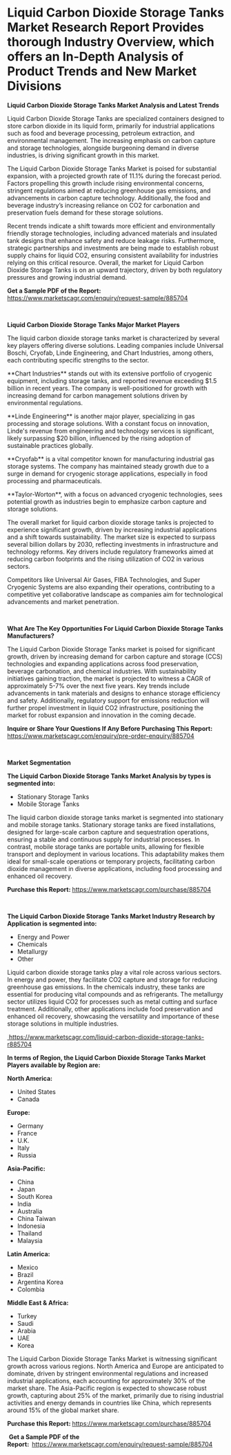 <p><h1>Liquid Carbon Dioxide Storage Tanks Market Research Report Provides thorough Industry Overview, which offers an In-Depth Analysis of Product Trends and New Market Divisions</h1></p><p><strong>Liquid Carbon Dioxide Storage Tanks Market Analysis and Latest Trends</strong></p>
<p><p>Liquid Carbon Dioxide Storage Tanks are specialized containers designed to store carbon dioxide in its liquid form, primarily for industrial applications such as food and beverage processing, petroleum extraction, and environmental management. The increasing emphasis on carbon capture and storage technologies, alongside burgeoning demand in diverse industries, is driving significant growth in this market.</p><p>The Liquid Carbon Dioxide Storage Tanks Market is poised for substantial expansion, with a projected growth rate of 11.1% during the forecast period. Factors propelling this growth include rising environmental concerns, stringent regulations aimed at reducing greenhouse gas emissions, and advancements in carbon capture technology. Additionally, the food and beverage industry’s increasing reliance on CO2 for carbonation and preservation fuels demand for these storage solutions.</p><p>Recent trends indicate a shift towards more efficient and environmentally friendly storage technologies, including advanced materials and insulated tank designs that enhance safety and reduce leakage risks. Furthermore, strategic partnerships and investments are being made to establish robust supply chains for liquid CO2, ensuring consistent availability for industries relying on this critical resource. Overall, the market for Liquid Carbon Dioxide Storage Tanks is on an upward trajectory, driven by both regulatory pressures and growing industrial demand.</p></p>
<p><strong>Get a Sample PDF of the Report:&nbsp;</strong> <a href="https://www.marketscagr.com/enquiry/request-sample/885704?utm_campaign=2461&utm_medium=2&utm_source=Github&utm_content=ia&utm_term=19042025&utm_id=liquid-carbon-dioxide-storage-tanks">https://www.marketscagr.com/enquiry/request-sample/885704</a></p>
<p>&nbsp;</p>
<p><strong>Liquid Carbon Dioxide Storage Tanks Major Market Players</strong></p>
<p><p>The liquid carbon dioxide storage tanks market is characterized by several key players offering diverse solutions. Leading companies include Universal Boschi, Cryofab, Linde Engineering, and Chart Industries, among others, each contributing specific strengths to the sector.</p><p>**Chart Industries** stands out with its extensive portfolio of cryogenic equipment, including storage tanks, and reported revenue exceeding $1.5 billion in recent years. The company is well-positioned for growth with increasing demand for carbon management solutions driven by environmental regulations.</p><p>**Linde Engineering** is another major player, specializing in gas processing and storage solutions. With a constant focus on innovation, Linde's revenue from engineering and technology services is significant, likely surpassing $20 billion, influenced by the rising adoption of sustainable practices globally.</p><p>**Cryofab** is a vital competitor known for manufacturing industrial gas storage systems. The company has maintained steady growth due to a surge in demand for cryogenic storage applications, especially in food processing and pharmaceuticals.</p><p>**Taylor-Worton**, with a focus on advanced cryogenic technologies, sees potential growth as industries begin to emphasize carbon capture and storage solutions.</p><p>The overall market for liquid carbon dioxide storage tanks is projected to experience significant growth, driven by increasing industrial applications and a shift towards sustainability. The market size is expected to surpass several billion dollars by 2030, reflecting investments in infrastructure and technology reforms. Key drivers include regulatory frameworks aimed at reducing carbon footprints and the rising utilization of CO2 in various sectors.</p><p>Competitors like Universal Air Gases, FIBA Technologies, and Super Cryogenic Systems are also expanding their operations, contributing to a competitive yet collaborative landscape as companies aim for technological advancements and market penetration.</p></p>
<p>&nbsp;</p>
<p><strong>What Are The Key Opportunities For Liquid Carbon Dioxide Storage Tanks Manufacturers?</strong></p>
<p><p>The Liquid Carbon Dioxide Storage Tanks market is poised for significant growth, driven by increasing demand for carbon capture and storage (CCS) technologies and expanding applications across food preservation, beverage carbonation, and chemical industries. With sustainability initiatives gaining traction, the market is projected to witness a CAGR of approximately 5-7% over the next five years. Key trends include advancements in tank materials and designs to enhance storage efficiency and safety. Additionally, regulatory support for emissions reduction will further propel investment in liquid CO2 infrastructure, positioning the market for robust expansion and innovation in the coming decade.</p></p>
<p><strong>Inquire or Share Your Questions If Any Before Purchasing This Report:</strong> <a href="https://www.marketscagr.com/enquiry/pre-order-enquiry/885704?utm_campaign=2461&utm_medium=2&utm_source=Github&utm_content=ia&utm_term=19042025&utm_id=liquid-carbon-dioxide-storage-tanks">https://www.marketscagr.com/enquiry/pre-order-enquiry/885704</a></p>
<p>&nbsp;</p>
<p><strong>Market Segmentation</strong></p>
<p><strong>The Liquid Carbon Dioxide Storage Tanks Market Analysis by types is segmented into:</strong></p>
<p><ul><li>Stationary Storage Tanks</li><li>Mobile Storage Tanks</li></ul></p>
<p><p>The liquid carbon dioxide storage tanks market is segmented into stationary and mobile storage tanks. Stationary storage tanks are fixed installations, designed for large-scale carbon capture and sequestration operations, ensuring a stable and continuous supply for industrial processes. In contrast, mobile storage tanks are portable units, allowing for flexible transport and deployment in various locations. This adaptability makes them ideal for small-scale operations or temporary projects, facilitating carbon dioxide management in diverse applications, including food processing and enhanced oil recovery.</p></p>
<p><strong>Purchase this Report:&nbsp;</strong><a href="https://www.marketscagr.com/purchase/885704?utm_campaign=2461&utm_medium=2&utm_source=Github&utm_content=ia&utm_term=19042025&utm_id=liquid-carbon-dioxide-storage-tanks">https://www.marketscagr.com/purchase/885704</a></p>
<p>&nbsp;</p>
<p><strong>The Liquid Carbon Dioxide Storage Tanks Market Industry Research by Application is segmented into:</strong></p>
<p><ul><li>Energy and Power</li><li>Chemicals</li><li>Metallurgy</li><li>Other</li></ul></p>
<p><p>Liquid carbon dioxide storage tanks play a vital role across various sectors. In energy and power, they facilitate CO2 capture and storage for reducing greenhouse gas emissions. In the chemicals industry, these tanks are essential for producing vital compounds and as refrigerants. The metallurgy sector utilizes liquid CO2 for processes such as metal cutting and surface treatment. Additionally, other applications include food preservation and enhanced oil recovery, showcasing the versatility and importance of these storage solutions in multiple industries.</p></p>
<p><a href="https://www.marketscagr.com/liquid-carbon-dioxide-storage-tanks-r885704?utm_campaign=2461&utm_medium=2&utm_source=Github&utm_content=ia&utm_term=19042025&utm_id=liquid-carbon-dioxide-storage-tanks">&nbsp;https://www.marketscagr.com/liquid-carbon-dioxide-storage-tanks-r885704</a></p>
<p><strong>In terms of Region, the Liquid Carbon Dioxide Storage Tanks Market Players available by Region are:</strong></p>
<p>
    <p> <strong> North America: </strong>
        <ul>
            <li>United States</li>
            <li>Canada</li>
        </ul>
        </p> 
    <p> <strong> Europe: </strong>
        <ul>
            <li>Germany</li>
            <li>France</li>
            <li>U.K.</li>
            <li>Italy</li>
            <li>Russia</li>
        </ul>
        </p> 
    <p> <strong> Asia-Pacific: </strong>
        <ul>
            <li>China</li>
            <li>Japan</li>
            <li>South Korea</li>
            <li>India</li>
            <li>Australia</li>
            <li>China Taiwan</li>
            <li>Indonesia</li>
            <li>Thailand</li>
            <li>Malaysia</li>
        </ul>
        </p> 
    <p> <strong> Latin America: </strong>
        <ul>
            <li>Mexico</li>
            <li>Brazil</li>
            <li>Argentina Korea</li>
            <li>Colombia</li>
        </ul>
        </p> 
    <p> <strong> Middle East & Africa: </strong>
        <ul>
            <li>Turkey</li>
            <li>Saudi</li>
            <li>Arabia</li>
            <li>UAE</li>
            <li>Korea</li>
        </ul>
    </p>
    </p>
<p><p>The Liquid Carbon Dioxide Storage Tanks Market is witnessing significant growth across various regions. North America and Europe are anticipated to dominate, driven by stringent environmental regulations and increased industrial applications, each accounting for approximately 30% of the market share. The Asia-Pacific region is expected to showcase robust growth, capturing about 25% of the market, primarily due to rising industrial activities and energy demands in countries like China, which represents around 15% of the global market share.</p></p>
<p><strong>Purchase this Report: </strong><a href="https://www.marketscagr.com/purchase/885704?utm_campaign=2461&utm_medium=2&utm_source=Github&utm_content=ia&utm_term=19042025&utm_id=liquid-carbon-dioxide-storage-tanks">https://www.marketscagr.com/purchase/885704</a></p>
<p>&nbsp;<strong>Get a Sample PDF of the Report:&nbsp;&nbsp;</strong><a href="https://www.marketscagr.com/enquiry/request-sample/885704?utm_campaign=2461&utm_medium=2&utm_source=Github&utm_content=ia&utm_term=19042025&utm_id=liquid-carbon-dioxide-storage-tanks">https://www.marketscagr.com/enquiry/request-sample/885704</a></p>
<p><strong></strong></p>
<p><p></p><p></p><p></p></p>